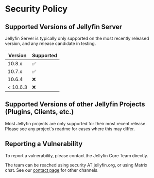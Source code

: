 # Security Policy

## Supported Versions of Jellyfin Server
Jellyfin Server is typically only supported on the most recently released version, and any release candidate in testing.

| Version | Supported          |
| ------- | ------------------ |
| 10.8.x  | :white_check_mark: |
| 10.7.x  | :white_check_mark: |
| 10.6.4  | :x:                |
| < 10.6.3| :x:                |

## Supported Versions of other Jellyfin Projects (Plugins, Clients, etc.)
Most Jellyfin projects are only supported for their most recent release. Please see any project's readme for cases where this may differ.


## Reporting a Vulnerability

To report a vulnerability, please contact the Jellyfin Core Team directly.

The team can be reached using security AT jellyfin.org, or using Matrix chat. See our [contact page](https://jellyfin.org/contact) for other channels.
